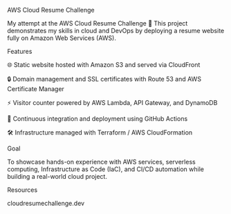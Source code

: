 AWS Cloud Resume Challenge

My attempt at the AWS Cloud Resume Challenge 🚀
This project demonstrates my skills in cloud and DevOps by deploying a resume website fully on Amazon Web Services (AWS).

Features

🌐 Static website hosted with Amazon S3 and served via CloudFront

🔒 Domain management and SSL certificates with Route 53 and AWS Certificate Manager

⚡ Visitor counter powered by AWS Lambda, API Gateway, and DynamoDB

🔄 Continuous integration and deployment using GitHub Actions

🛠 Infrastructure managed with Terraform / AWS CloudFormation

Goal

To showcase hands-on experience with AWS services, serverless computing, Infrastructure as Code (IaC), and CI/CD automation while building a real-world cloud project.

Resources

cloudresumechallenge.dev
